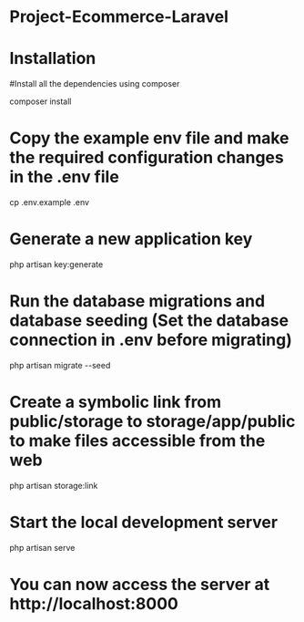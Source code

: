 # Project-Ecommerce-Laravel
# Installation
#Install all the dependencies using composer

composer install
# Copy the example env file and make the required configuration changes in the .env file

cp .env.example .env
# Generate a new application key

php artisan key:generate
# Run the database migrations and database seeding (Set the database connection in .env before migrating)

php artisan migrate --seed
# Create a symbolic link from public/storage to storage/app/public to make files accessible from the web

php artisan storage:link
# Start the local development server

php artisan serve
# You can now access the server at http://localhost:8000
